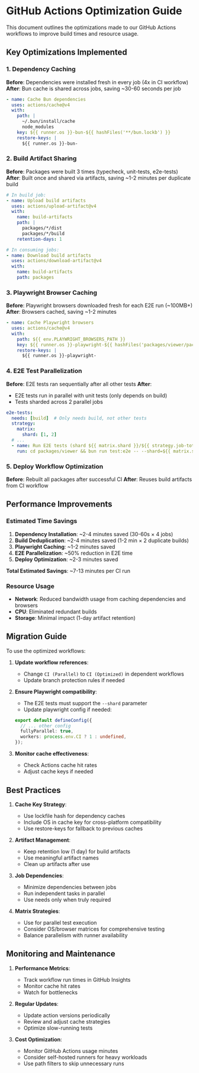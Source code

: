 # GitHub Actions Optimization Guide

This document outlines the optimizations made to our GitHub Actions workflows to improve build times and resource usage.

## Key Optimizations Implemented

### 1. Dependency Caching

**Before**: Dependencies were installed fresh in every job (4x in CI workflow)
**After**: Bun cache is shared across jobs, saving ~30-60 seconds per job

```yaml
- name: Cache Bun dependencies
  uses: actions/cache@v4
  with:
    path: |
      ~/.bun/install/cache
      node_modules
    key: ${{ runner.os }}-bun-${{ hashFiles('**/bun.lockb') }}
    restore-keys: |
      ${{ runner.os }}-bun-
```

### 2. Build Artifact Sharing

**Before**: Packages were built 3 times (typecheck, unit-tests, e2e-tests)
**After**: Built once and shared via artifacts, saving ~1-2 minutes per duplicate build

```yaml
# In build job:
- name: Upload build artifacts
  uses: actions/upload-artifact@v4
  with:
    name: build-artifacts
    path: |
      packages/*/dist
      packages/*/build
    retention-days: 1

# In consuming jobs:
- name: Download build artifacts
  uses: actions/download-artifact@v4
  with:
    name: build-artifacts
    path: packages
```

### 3. Playwright Browser Caching

**Before**: Playwright browsers downloaded fresh for each E2E run (~100MB+)
**After**: Browsers cached, saving ~1-2 minutes

```yaml
- name: Cache Playwright browsers
  uses: actions/cache@v4
  with:
    path: ${{ env.PLAYWRIGHT_BROWSERS_PATH }}
    key: ${{ runner.os }}-playwright-${{ hashFiles('packages/viewer/package.json') }}
    restore-keys: |
      ${{ runner.os }}-playwright-
```

### 4. E2E Test Parallelization

**Before**: E2E tests ran sequentially after all other tests
**After**: 
- E2E tests run in parallel with unit tests (only depends on build)
- Tests sharded across 2 parallel jobs

```yaml
e2e-tests:
  needs: [build]  # Only needs build, not other tests
  strategy:
    matrix:
      shard: [1, 2]
  # ...
  - name: Run E2E tests (shard ${{ matrix.shard }}/${{ strategy.job-total }})
    run: cd packages/viewer && bun run test:e2e -- --shard=${{ matrix.shard }}/${{ strategy.job-total }}
```

### 5. Deploy Workflow Optimization

**Before**: Rebuilt all packages after successful CI
**After**: Reuses build artifacts from CI workflow

## Performance Improvements

### Estimated Time Savings

1. **Dependency Installation**: ~2-4 minutes saved (30-60s × 4 jobs)
2. **Build Deduplication**: ~2-4 minutes saved (1-2 min × 2 duplicate builds)
3. **Playwright Caching**: ~1-2 minutes saved
4. **E2E Parallelization**: ~50% reduction in E2E time
5. **Deploy Optimization**: ~2-3 minutes saved

**Total Estimated Savings**: ~7-13 minutes per CI run

### Resource Usage

- **Network**: Reduced bandwidth usage from caching dependencies and browsers
- **CPU**: Eliminated redundant builds
- **Storage**: Minimal impact (1-day artifact retention)

## Migration Guide

To use the optimized workflows:

1. **Update workflow references**: 
   - Change `CI (Parallel)` to `CI (Optimized)` in dependent workflows
   - Update branch protection rules if needed

2. **Ensure Playwright compatibility**:
   - The E2E tests must support the `--shard` parameter
   - Update playwright config if needed:
   ```typescript
   export default defineConfig({
     // ... other config
     fullyParallel: true,
     workers: process.env.CI ? 1 : undefined,
   });
   ```

3. **Monitor cache effectiveness**:
   - Check Actions cache hit rates
   - Adjust cache keys if needed

## Best Practices

1. **Cache Key Strategy**:
   - Use lockfile hash for dependency caches
   - Include OS in cache key for cross-platform compatibility
   - Use restore-keys for fallback to previous caches

2. **Artifact Management**:
   - Keep retention low (1 day) for build artifacts
   - Use meaningful artifact names
   - Clean up artifacts after use

3. **Job Dependencies**:
   - Minimize dependencies between jobs
   - Run independent tasks in parallel
   - Use needs only when truly required

4. **Matrix Strategies**:
   - Use for parallel test execution
   - Consider OS/browser matrices for comprehensive testing
   - Balance parallelism with runner availability

## Monitoring and Maintenance

1. **Performance Metrics**:
   - Track workflow run times in GitHub Insights
   - Monitor cache hit rates
   - Watch for bottlenecks

2. **Regular Updates**:
   - Update action versions periodically
   - Review and adjust cache strategies
   - Optimize slow-running tests

3. **Cost Optimization**:
   - Monitor GitHub Actions usage minutes
   - Consider self-hosted runners for heavy workloads
   - Use path filters to skip unnecessary runs